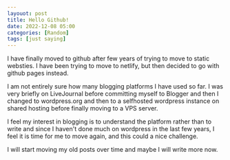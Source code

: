 ```yaml
---
layouot: post
title: Hello Github!
date: 2022-12-08 05:00
categories: [Random]
tags: [just saying]
---
```


I have finally moved to github after few years of trying to move to static websties. I have been trying to move to netlify, but then decided to go with github pages instead.

I am not entirely sure how many blogging platforms I have used so far. I was very briefly on LiveJournal before committing myself to Blogger and then I changed to wordpress.org and then to a selfhosted wordpress instance on shared hosting before finally moving to a VPS server.

I feel my interest in blogging is to understand the platform rather than to write and since I haven't done much on wordpress in the last few years, I feel it is time for me to move again, and this could a nice challenge. 

I will start moving my old posts over time and maybe I will write more now.